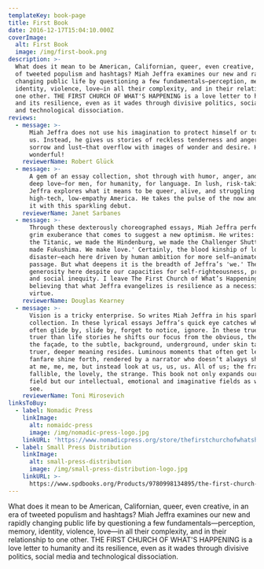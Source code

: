 ```yaml
---
templateKey: book-page
title: First Book
date: 2016-12-17T15:04:10.000Z
coverImage:
  alt: First Book
  image: /img/first-book.png
description: >-
  What does it mean to be American, Californian, queer, even creative, in an era
  of tweeted populism and hashtags? Miah Jeffra examines our new and rapidly
  changing public life by questioning a few fundamentals—perception, memory,
  identity, violence, love—in all their complexity, and in their relationship to
  one other. THE FIRST CHURCH OF WHAT'S HAPPENING is a love letter to humanity
  and its resilience, even as it wades through divisive politics, social media
  and technological dissociation.
reviews:
  - message: >-
      Miah Jeffra does not use his imagination to protect himself or to protect
      us. Instead, he gives us stories of reckless tenderness and anger and
      sorrow and lust—that overflow with images of wonder and desire. How
      wonderful!
    reviewerName: Robert Glück
  - message: >-
      A gem of an essay collection, shot through with humor, anger, and a deep,
      deep love—for men, for humanity, for language. In lush, risk-taking prose,
      Jeffra explores what it means to be queer, alive, and struggling in
      high-tech, low-empathy America. He takes the pulse of the now and quickens
      it with this sparkling debut.
    reviewerName: Janet Sarbanes
  - message: >-
      Through these dexterously choreographed essays, Miah Jeffra perfects a
      grim exuberance that comes to suggest a new optimism. He writes: 'We made
      the Titanic, we made the Hindenburg, we made the Challenger Shuttle. We
      made Fukushima. We make love.' Certainly, the blood kinship of love and
      disaster—each here driven by human ambition for more self—animates this
      passage. But what deepens it is the breadth of Jeffra’s 'we.' There is
      generosity here despite our capacities for self-righteousness, predation,
      and social inequity. I leave The First Church of What’s Happening
      believing that what Jeffra evangelizes is resilience as a necessity, not a
      virtue.
    reviewerName: Douglas Kearney
  - message: >-
      Vision is a tricky enterprise. So writes Miah Jeffra in his sparkling new
      collection. In these lyrical essays Jeffra’s quick eye catches what we
      often glide by, slide by, forget to notice, ignore. In these true to life,
      truer than life stories he shifts our focus from the obvious, the flash,
      the façade, to the subtle, background, underground, under skin tales where
      truer, deeper meaning resides. Luminous moments that often get less
      fanfare shine forth, rendered by a narrator who doesn’t always shout look
      at me, me, me, but instead look at us, us, us. All of us; the fragile, the
      fallible, the lovely, the strange. This book not only expands our visual
      field but our intellectual, emotional and imaginative fields as well. Go
      see.
    reviewerName: Toni Mirosevich
linksToBuy:
  - label: Nomadic Press
    linkImage:
      alt: nomaidc-press
      image: /img/nomadic-press-logo.jpg
    linkURL: 'https://www.nomadicpress.org/store/thefirstchurchofwhatshappening'
  - label: Small Press Distribution
    linkImage:
      alt: small-press-distribution
      image: /img/small-press-distribution-logo.jpg
    linkURL: >-
      https://www.spdbooks.org/Products/9780998134895/the-first-church-of-whats-happening.aspx
---
```

What does it mean to be American, Californian, queer, even creative, in an era of tweeted populism and hashtags? Miah Jeffra examines our new and rapidly changing public life by questioning a few fundamentals—perception, memory, identity, violence, love—in all their complexity, and in their relationship to one other. THE FIRST CHURCH OF WHAT'S HAPPENING is a love letter to humanity and its resilience, even as it wades through divisive politics, social media and technological dissociation.
